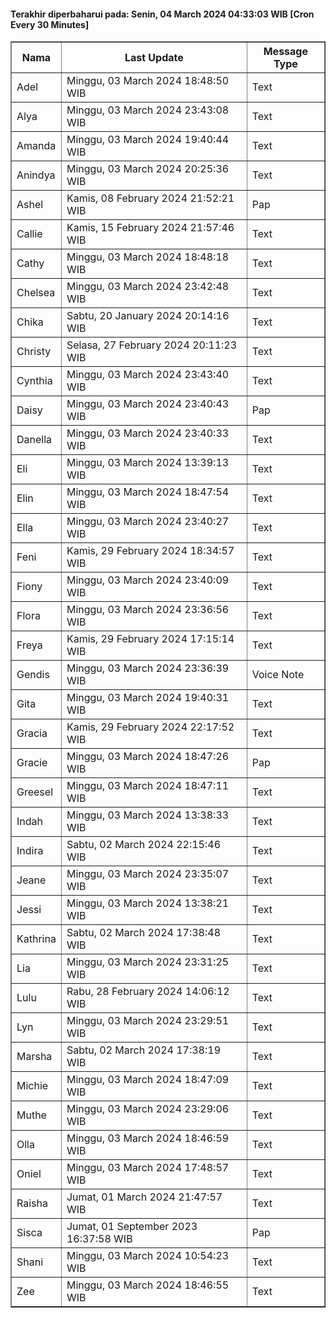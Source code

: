 #### Terakhir diperbaharui pada: Senin, 04 March 2024 04:33:03 WIB [Cron Every 30 Minutes]

<table border='1'><tr><th>Nama</th><th>Last Update</th><th>Message Type</th></tr><tr><td>Adel</td><td>Minggu, 03 March 2024 18:48:50 WIB</td><td>Text</td></tr><tr><td>Alya</td><td>Minggu, 03 March 2024 23:43:08 WIB</td><td>Text</td></tr><tr><td>Amanda</td><td>Minggu, 03 March 2024 19:40:44 WIB</td><td>Text</td></tr><tr><td>Anindya</td><td>Minggu, 03 March 2024 20:25:36 WIB</td><td>Text</td></tr><tr><td>Ashel</td><td>Kamis, 08 February 2024 21:52:21 WIB</td><td>Pap</td></tr><tr><td>Callie</td><td>Kamis, 15 February 2024 21:57:46 WIB</td><td>Text</td></tr><tr><td>Cathy</td><td>Minggu, 03 March 2024 18:48:18 WIB</td><td>Text</td></tr><tr><td>Chelsea</td><td>Minggu, 03 March 2024 23:42:48 WIB</td><td>Text</td></tr><tr><td>Chika</td><td>Sabtu, 20 January 2024 20:14:16 WIB</td><td>Text</td></tr><tr><td>Christy</td><td>Selasa, 27 February 2024 20:11:23 WIB</td><td>Text</td></tr><tr><td>Cynthia</td><td>Minggu, 03 March 2024 23:43:40 WIB</td><td>Text</td></tr><tr><td>Daisy</td><td>Minggu, 03 March 2024 23:40:43 WIB</td><td>Pap</td></tr><tr><td>Danella</td><td>Minggu, 03 March 2024 23:40:33 WIB</td><td>Text</td></tr><tr><td>Eli</td><td>Minggu, 03 March 2024 13:39:13 WIB</td><td>Text</td></tr><tr><td>Elin</td><td>Minggu, 03 March 2024 18:47:54 WIB</td><td>Text</td></tr><tr><td>Ella</td><td>Minggu, 03 March 2024 23:40:27 WIB</td><td>Text</td></tr><tr><td>Feni</td><td>Kamis, 29 February 2024 18:34:57 WIB</td><td>Text</td></tr><tr><td>Fiony</td><td>Minggu, 03 March 2024 23:40:09 WIB</td><td>Text</td></tr><tr><td>Flora</td><td>Minggu, 03 March 2024 23:36:56 WIB</td><td>Text</td></tr><tr><td>Freya</td><td>Kamis, 29 February 2024 17:15:14 WIB</td><td>Text</td></tr><tr><td>Gendis</td><td>Minggu, 03 March 2024 23:36:39 WIB</td><td>Voice Note</td></tr><tr><td>Gita</td><td>Minggu, 03 March 2024 19:40:31 WIB</td><td>Text</td></tr><tr><td>Gracia</td><td>Kamis, 29 February 2024 22:17:52 WIB</td><td>Text</td></tr><tr><td>Gracie</td><td>Minggu, 03 March 2024 18:47:26 WIB</td><td>Pap</td></tr><tr><td>Greesel</td><td>Minggu, 03 March 2024 18:47:11 WIB</td><td>Text</td></tr><tr><td>Indah</td><td>Minggu, 03 March 2024 13:38:33 WIB</td><td>Text</td></tr><tr><td>Indira</td><td>Sabtu, 02 March 2024 22:15:46 WIB</td><td>Text</td></tr><tr><td>Jeane</td><td>Minggu, 03 March 2024 23:35:07 WIB</td><td>Text</td></tr><tr><td>Jessi</td><td>Minggu, 03 March 2024 13:38:21 WIB</td><td>Text</td></tr><tr><td>Kathrina</td><td>Sabtu, 02 March 2024 17:38:48 WIB</td><td>Text</td></tr><tr><td>Lia</td><td>Minggu, 03 March 2024 23:31:25 WIB</td><td>Text</td></tr><tr><td>Lulu</td><td>Rabu, 28 February 2024 14:06:12 WIB</td><td>Text</td></tr><tr><td>Lyn</td><td>Minggu, 03 March 2024 23:29:51 WIB</td><td>Text</td></tr><tr><td>Marsha</td><td>Sabtu, 02 March 2024 17:38:19 WIB</td><td>Text</td></tr><tr><td>Michie</td><td>Minggu, 03 March 2024 18:47:09 WIB</td><td>Text</td></tr><tr><td>Muthe</td><td>Minggu, 03 March 2024 23:29:06 WIB</td><td>Text</td></tr><tr><td>Olla</td><td>Minggu, 03 March 2024 18:46:59 WIB</td><td>Text</td></tr><tr><td>Oniel</td><td>Minggu, 03 March 2024 17:48:57 WIB</td><td>Text</td></tr><tr><td>Raisha</td><td>Jumat, 01 March 2024 21:47:57 WIB</td><td>Text</td></tr><tr><td>Sisca</td><td>Jumat, 01 September 2023 16:37:58 WIB</td><td>Pap</td></tr><tr><td>Shani</td><td>Minggu, 03 March 2024 10:54:23 WIB</td><td>Text</td></tr><tr><td>Zee</td><td>Minggu, 03 March 2024 18:46:55 WIB</td><td>Text</td></tr></table>